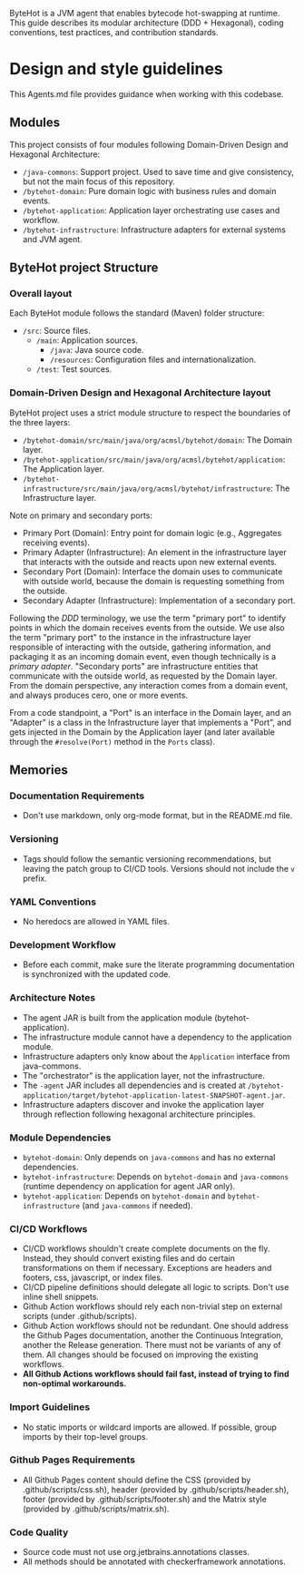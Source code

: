 ByteHot is a JVM agent that enables bytecode hot-swapping at runtime. This guide describes its modular architecture (DDD + Hexagonal), coding conventions, test practices, and contribution standards.

# Design and style guidelines

This Agents.md file provides guidance when working with this codebase.

## Modules

This project consists of four modules following Domain-Driven Design and Hexagonal Architecture:
- `/java-commons`: Support project. Used to save time and give consistency, but not the main focus of this repository.
- `/bytehot-domain`: Pure domain logic with business rules and domain events.
- `/bytehot-application`: Application layer orchestrating use cases and workflow.
- `/bytehot-infrastructure`: Infrastructure adapters for external systems and JVM agent.

## ByteHot project Structure

### Overall layout

Each ByteHot module follows the standard (Maven) folder structure:
- `/src`: Source files.
  - `/main`: Application sources.
    - `/java`: Java source code.
    - `/resources`: Configuration files and internationalization.
   - `/test`: Test sources.

### Domain-Driven Design and Hexagonal Architecture layout

ByteHot project uses a strict module structure to respect the boundaries of the three layers:

- `/bytehot-domain/src/main/java/org/acmsl/bytehot/domain`: The Domain layer.
- `/bytehot-application/src/main/java/org/acmsl/bytehot/application`: The Application layer.
- `/bytehot-infrastructure/src/main/java/org/acmsl/bytehot/infrastructure`: The Infrastructure layer.

Note on primary and secondary ports:

- Primary Port (Domain): Entry point for domain logic (e.g., Aggregates receiving events).
- Primary Adapter (Infrastructure): An element in the infrastructure layer that interacts with the outside and reacts upon new external events.
- Secondary Port (Domain): Interface the domain uses to communicate with outside world, because the domain is requesting something from the outside.
- Secondary Adapter (Infrastructure): Implementation of a secondary port.

Following the *DDD* terminology, we use the term "primary port" to identify points in which the domain receives events from the outside. We use also the term "primary port" to the instance in the infrastructure layer responsible of interacting with the outside, gathering information, and packaging it as an incoming domain event, even though technically is a *primary adapter*. "Secondary ports" are infrastructure entities that communicate with the outside world, as requested by the Domain layer. From the domain perspective, any interaction comes from a domain event, and always produces cero, one or more events.

From a code standpoint, a "Port" is an interface in the Domain layer, and an "Adapter" is a class in the Infrastructure layer that implements a "Port", and gets injected in the Domain by the Application layer (and later available through the `#resolve(Port)` method in the `Ports` class).

## Memories

### Documentation Requirements
- Don't use markdown, only org-mode format, but in the README.md file.

### Versioning
- Tags should follow the semantic versioning recommendations, but leaving the patch group to CI/CD tools. Versions should not include the `v` prefix.

### YAML Conventions
- No heredocs are allowed in YAML files.

### Development Workflow
- Before each commit, make sure the literate programming documentation is synchronized with the updated code.

### Architecture Notes
- The agent JAR is built from the application module (bytehot-application).
- The infrastructure module cannot have a dependency to the application module.
- Infrastructure adapters only know about the `Application` interface from java-commons.
- The "orchestrator" is the application layer, not the infrastructure.
- The `-agent` JAR includes all dependencies and is created at `/bytehot-application/target/bytehot-application-latest-SNAPSHOT-agent.jar`.
- Infrastructure adapters discover and invoke the application layer through reflection following hexagonal architecture principles.

### Module Dependencies
- `bytehot-domain`: Only depends on `java-commons` and has no external dependencies.
- `bytehot-infrastructure`: Depends on `bytehot-domain` and `java-commons` (runtime dependency on application for agent JAR only).
- `bytehot-application`: Depends on `bytehot-domain` and `bytehot-infrastructure` (and `java-commons` if needed).

### CI/CD Workflows
- CI/CD workflows shouldn't create complete documents on the fly. Instead, they should convert existing files and do certain transformations on them if necessary. Exceptions are headers and footers, css, javascript, or index files.
- CI/CD pipeline definitions should delegate all logic to scripts. Don't use inline shell snippets.
- Github Action workflows should rely each non-trivial step on external scripts (under .github/scripts).
- Github Action workflows should not be redundant. One should address the Github Pages documentation, another the Continuous Integration, another the Release generation. There must not be variants of any of them. All changes should be focused on improving the existing workflows.
- **All Github Actions workflows should fail fast, instead of trying to find non-optimal workarounds.**

### Import Guidelines
- No static imports or wildcard imports are allowed. If possible, group imports by their top-level groups.

### Github Pages Requirements
- All Github Pages content should define the CSS (provided by .github/scripts/css.sh), header (provided by .github/scripts/header.sh), footer (provided by .github/scripts/footer.sh) and the Matrix style (provided by .github/scripts/matrix.sh).

### Code Quality
- Source code must not use org.jetbrains.annotations classes.
- All methods should be annotated with checkerframework annotations.